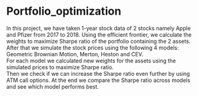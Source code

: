 # Portfolio_optimization
In this project, we have taken 1-year stock data of 2 stocks namely Apple and Pfizer from 2017 to 2018. Using the efficient frontier, we calculate the weights to maximize Sharpe ratio of the portfolio containing the 2 assets. After that we simulate the stock prices using the following 4 models: Geometric Brownian Motion, Merton, Heston and CEV.   
For each model we calculated new weights for the assets using the simulated prices to maximize Sharpe ratio.    
Then we check if we can increase the Sharpe ratio even further by using ATM call options. At the end we compare the Sharpe ratio across models and see which model performs best.    
